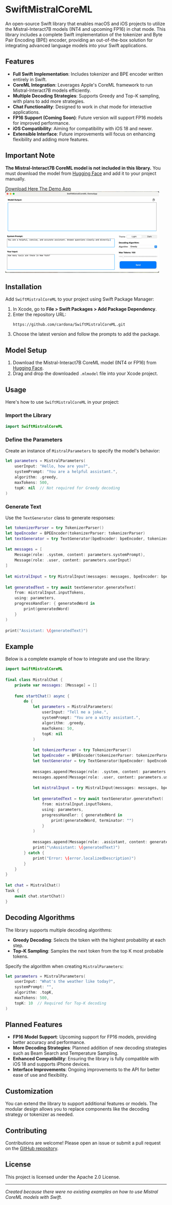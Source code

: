 # SwiftMistralCoreML

An open-source Swift library that enables macOS and iOS projects to utilize the Mistral-Interact7B models (INT4 and upcoming FP16) in chat mode. This library includes a complete Swift implementation of the tokenizer and Byte Pair Encoding (BPE) encoder, providing an out-of-the-box solution for integrating advanced language models into your Swift applications.

## Features

- **Full Swift Implementation**: Includes tokenizer and BPE encoder written entirely in Swift.
- **CoreML Integration**: Leverages Apple's CoreML framework to run Mistral-Interact7B models efficiently.
- **Multiple Decoding Strategies**: Supports Greedy and Top-K sampling, with plans to add more strategies.
- **Chat Functionality**: Designed to work in chat mode for interactive applications.
- **FP16 Support (Coming Soon)**: Future version will support FP16 models for improved performance.
- **iOS Compatibility**: Aiming for compatibility with iOS 18 and newer.
- **Extensible Interface**: Future improvements will focus on enhancing flexibility and adding more features.

## Important Note

**The Mistral-Interact7B CoreML model is not included in this library.** You must download the model from [Hugging Face](https://huggingface.co/apple/mistral-coreml) and add it to your project manually.


[Download Here The Demo App](https://github.com/cardona/SwiftMistralCoreML-DemoApp)
![Demo of SwiftMistralCoreML App](demo.gif)



## Installation

Add `SwiftMistralCoreML` to your project using Swift Package Manager:

1. In Xcode, go to **File > Swift Packages > Add Package Dependency**.
2. Enter the repository URL:
   ```
   https://github.com/cardona/SwiftMistralCoreML.git
   ```
3. Choose the latest version and follow the prompts to add the package.

## Model Setup

1. Download the Mistral-Interact7B CoreML model (INT4 or FP16) from [Hugging Face](https://huggingface.co/apple/mistral-coreml).
2. Drag and drop the downloaded `.mlmodel` file into your Xcode project.

## Usage

Here's how to use `SwiftMistralCoreML` in your project:

### Import the Library

```swift
import SwiftMistralCoreML
```

### Define the Parameters

Create an instance of `MistralParameters` to specify the model's behavior:

```swift
let parameters = MistralParameters(
    userInput: "Hello, how are you?",
    systemPrompt: "You are a helpful assistant.",
    algorithm: .greedy,
    maxTokens: 500,
    topK: nil  // Not required for Greedy decoding
)
```

### Generate Text

Use the `TextGenerator` class to generate responses:

```swift
let tokenizerParser = try TokenizerParser()
let bpeEncoder = BPEEncoder(tokenizerParser: tokenizerParser)
let textGenerator = try TextGenerator(bpeEncoder: bpeEncoder, tokenizerParser: tokenizerParser)

let messages = [
    Message(role: .system, content: parameters.systemPrompt),
    Message(role: .user, content: parameters.userInput)
]

let mistralInput = try MistralInput(messages: messages, bpeEncoder: bpeEncoder, tokenizer: tokenizerParser)

let generatedText = try await textGenerator.generateText(
    from: mistralInput.inputTokens,
    using: parameters,
    progressHandler: { generatedWord in
        print(generatedWord)
    }
)

print("Assistant: \(generatedText)")
```

## Example

Below is a complete example of how to integrate and use the library:

```swift
import SwiftMistralCoreML

final class MistralChat {
    private var messages: [Message] = []

    func startChat() async {
        do {
            let parameters = MistralParameters(
                userInput: "Tell me a joke.",
                systemPrompt: "You are a witty assistant.",
                algorithm: .greedy,
                maxTokens: 50,
                topK: nil
            )

            let tokenizerParser = try TokenizerParser()
            let bpeEncoder = BPEEncoder(tokenizerParser: tokenizerParser)
            let textGenerator = try TextGenerator(bpeEncoder: bpeEncoder, tokenizerParser: tokenizerParser)

            messages.append(Message(role: .system, content: parameters.systemPrompt))
            messages.append(Message(role: .user, content: parameters.userInput))

            let mistralInput = try MistralInput(messages: messages, bpeEncoder: bpeEncoder, tokenizer: tokenizerParser)

            let generatedText = try await textGenerator.generateText(
                from: mistralInput.inputTokens,
                using: parameters,
                progressHandler: { generatedWord in
                    print(generatedWord, terminator: "")
                }
            )

            messages.append(Message(role: .assistant, content: generatedText))
            print("\nAssistant: \(generatedText)")
        } catch {
            print("Error: \(error.localizedDescription)")
        }
    }
}

let chat = MistralChat()
Task {
    await chat.startChat()
}
```

## Decoding Algorithms

The library supports multiple decoding algorithms:

- **Greedy Decoding**: Selects the token with the highest probability at each step.
- **Top-K Sampling**: Samples the next token from the top K most probable tokens.

Specify the algorithm when creating `MistralParameters`:

```swift
let parameters = MistralParameters(
    userInput: "What's the weather like today?",
    systemPrompt: "",
    algorithm: .topK,
    maxTokens: 500,
    topK: 10  // Required for Top-K decoding
)
```

## Planned Features

- **FP16 Model Support**: Upcoming support for FP16 models, providing better accuracy and performance.
- **More Decoding Strategies**: Planned addition of new decoding strategies such as Beam Search and Temperature Sampling.
- **Enhanced Compatibility**: Ensuring the library is fully compatible with iOS 18 and supports iPhone devices.
- **Interface Improvements**: Ongoing improvements to the API for better ease of use and flexibility.

## Customization

You can extend the library to support additional features or models. The modular design allows you to replace components like the decoding strategy or tokenizer as needed.

## Contributing

Contributions are welcome! Please open an issue or submit a pull request on the [GitHub repository](https://github.com/cardona/SwiftMistralCoreML).

## License

This project is licensed under the Apache 2.0 License.

---

*Created because there were no existing examples on how to use Mistral CoreML models with Swift.*
